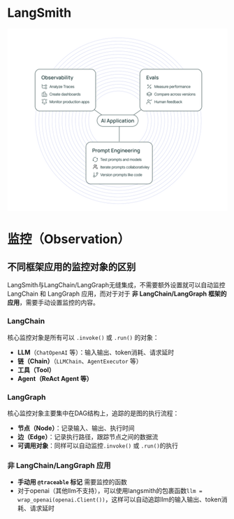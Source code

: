 # LangSmith

![img](../images/ls-diagram-5be7dd68b135f573a7b0e163692e6800.png)

# 监控（Observation）

## 不同框架应用的监控对象的区别

LangSmith与LangChain/LangGraph无缝集成，不需要额外设置就可以自动监控LangChain 和 LangGraph 应用，而对于对于 **非 LangChain/LangGraph 框架的应用**，需要手动设置监控的内容。

### LangChain

核心监控对象是所有可以 `.invoke()` 或 `.run()` 的对象：

- **LLM**（`ChatOpenAI` 等）：输入输出、token消耗、请求延时
- **链（Chain）**（`LLMChain`、`AgentExecutor` 等）
- **工具（Tool）**
- **Agent（ReAct Agent 等）**

### LangGraph

核心监控对象主要集中在DAG结构上，追踪的是图的执行流程：

- **节点（Node）**：记录输入、输出、执行时间
- **边（Edge）**：记录执行路径，跟踪节点之间的数据流
- **可调用对象**：同样可以自动监控`.invoke()` 或 `.run()`的执行

### 非 LangChain/LangGraph 应用

-  **手动用 `@traceable` 标记** 需要监控的函数
- 对于openai（其他llm不支持），可以使用langsmith的包裹函数`llm = wrap_openai(openai.Client())`，这样可以自动追踪llm的输入输出、token消耗、请求延时

